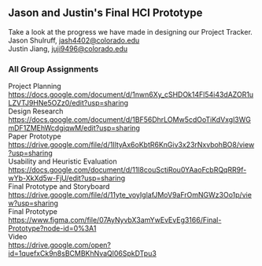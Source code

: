 ## Jason and Justin's Final HCI Prototype
Take a look at the progress we have made in designing our Project Tracker.  
Jason Shulruff, jash4402@colorado.edu  
Justin Jiang, juji9496@colorado.edu 


### All Group Assignments

Project Planning    
https://docs.google.com/document/d/1nwn6Xy_cSHDOk14Fl54i43dAZOR1uLZVTJ9HNe5OZz0/edit?usp=sharing    
Design Research    
https://docs.google.com/document/d/1BF56DhrLOMw5cdOoTiKdVxgl3WGmDF1ZMEhWcdgiqwM/edit?usp=sharing    
Paper Prototype    
https://drive.google.com/file/d/1IltyAx6oKbtR6KnGiv3x23rNxvbohBO8/view?usp=sharing    
Usability and Heuristic Evaluation    
https://docs.google.com/document/d/11l8couSctiRou0YAaoFcbRQqRR9f-wYb-XkXd5w-FjU/edit?usp=sharing    
Final Prototype and Storyboard    
https://drive.google.com/file/d/11yte_voyIglafJMoV9aFrOmNGWz3Oo1p/view?usp=sharing   
Final Prototype  
https://www.figma.com/file/07AyNyvbX3amYwEvEvEg3166/Final-Prototype?node-id=0%3A1  
Video  
https://drive.google.com/open?id=1quefxCk9n8sBCMBKhNvaQl06SpkDTpu3

